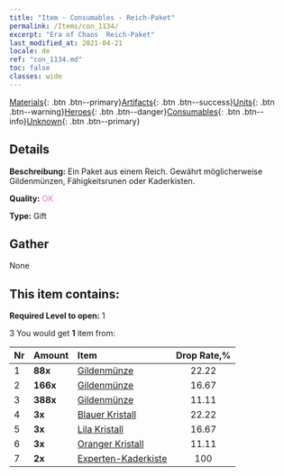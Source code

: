 ```yaml
---
title: "Item - Consumables - Reich-Paket"
permalink: /Items/con_1134/
excerpt: "Era of Chaos  Reich-Paket"
last_modified_at: 2021-04-21
locale: de
ref: "con_1134.md"
toc: false
classes: wide
---
```

 [Materials](/de/Items/){: .btn .btn--primary}[Artifacts](/de/Items/Artifacts/){: .btn .btn--success}[Units](/de/Items/Units/){: .btn .btn--warning}[Heroes](/de/Items/Heroes/){: .btn .btn--danger}[Consumables](/de/Items/Consumables/){: .btn .btn--info}[Unknown](/de/Items/Unknown/){: .btn .btn--primary}

## Details
 **Beschreibung:** Ein Paket aus einem Reich. Gewährt möglicherweise Gildenmünzen, Fähigkeitsrunen oder Kaderkisten.

 **Quality:** <span style="color: #DA70D6">OK</span>

 **Type:** Gift

## Gather

  None

## This item contains:

 **Required Level to open:** 1

 3 You would get **1** item  from:

  | Nr | Amount |     Item    | Drop Rate,% |
  |:---|:-------|:------------|:---------:|
  | 1 |  **88x** | [Gildenmünze](/de/Items/con_896/) | 22.22 | 
  | 2 |  **166x** | [Gildenmünze](/de/Items/con_896/) | 16.67 | 
  | 3 |  **388x** | [Gildenmünze](/de/Items/con_896/) | 11.11 | 
  | 4 |  **3x** | [Blauer Kristall](/de/Items/con_716/) | 22.22 | 
  | 5 |  **3x** | [Lila Kristall](/de/Items/con_720/) | 16.67 | 
  | 6 |  **3x** | [Oranger Kristall](/de/Items/con_730/) | 11.11 | 
  | 7 |  **2x** | [Experten-Kaderkiste](/de/Items/con_760/) | 100 | 

